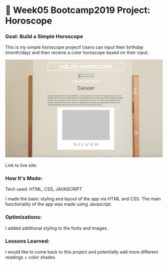 # 🎰 Week05 Bootcamp2019 Project: Horoscope

### Goal: Build a Simple Horoscope

This is my simple horoscope project! Users can input their birthday (month/day) and then receive a color horoscope based on their input.

<img src="horoscope.png"></img>

Link to live site: <a href="https://danielmtran-horoscope.netlify.app"></a>


### How It's Made:

Tech used: HTML, CSS, JAVASCRIPT

I made the basic styling and layout of the app via HTML and CSS. The main functionality of the app was made using Javascript.


### Optimizations:

I added additional styling to the fonts and images.


### Lessons Learned:

I would like to come back to this project and potentially add more different readings + color shades 